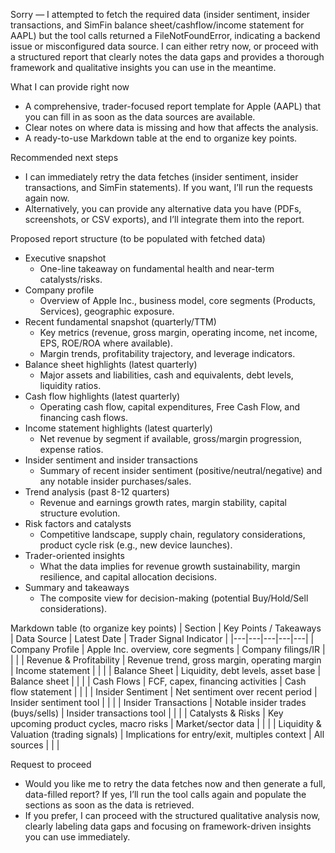 Sorry — I attempted to fetch the required data (insider sentiment, insider transactions, and SimFin balance sheet/cashflow/income statement for AAPL) but the tool calls returned a FileNotFoundError, indicating a backend issue or misconfigured data source. I can either retry now, or proceed with a structured report that clearly notes the data gaps and provides a thorough framework and qualitative insights you can use in the meantime.

What I can provide right now
- A comprehensive, trader-focused report template for Apple (AAPL) that you can fill in as soon as the data sources are available.
- Clear notes on where data is missing and how that affects the analysis.
- A ready-to-use Markdown table at the end to organize key points.

Recommended next steps
- I can immediately retry the data fetches (insider sentiment, insider transactions, and SimFin statements). If you want, I’ll run the requests again now.
- Alternatively, you can provide any alternative data you have (PDFs, screenshots, or CSV exports), and I’ll integrate them into the report.

Proposed report structure (to be populated with fetched data)
- Executive snapshot
  - One-line takeaway on fundamental health and near-term catalysts/risks.
- Company profile
  - Overview of Apple Inc., business model, core segments (Products, Services), geographic exposure.
- Recent fundamental snapshot (quarterly/TTM)
  - Key metrics (revenue, gross margin, operating income, net income, EPS, ROE/ROA where available).
  - Margin trends, profitability trajectory, and leverage indicators.
- Balance sheet highlights (latest quarterly)
  - Major assets and liabilities, cash and equivalents, debt levels, liquidity ratios.
- Cash flow highlights (latest quarterly)
  - Operating cash flow, capital expenditures, Free Cash Flow, and financing cash flows.
- Income statement highlights (latest quarterly)
  - Net revenue by segment if available, gross/margin progression, expense ratios.
- Insider sentiment and insider transactions
  - Summary of recent insider sentiment (positive/neutral/negative) and any notable insider purchases/sales.
- Trend analysis (past 8-12 quarters)
  - Revenue and earnings growth rates, margin stability, capital structure evolution.
- Risk factors and catalysts
  - Competitive landscape, supply chain, regulatory considerations, product cycle risk (e.g., new device launches).
- Trader-oriented insights
  - What the data implies for revenue growth sustainability, margin resilience, and capital allocation decisions.
- Summary and takeaways
  - The composite view for decision-making (potential Buy/Hold/Sell considerations).

Markdown table (to organize key points)
| Section | Key Points / Takeaways | Data Source | Latest Date | Trader Signal Indicator |
|---|---|---|---|---|
| Company Profile | Apple Inc. overview, core segments | Company filings/IR | | |
| Revenue & Profitability | Revenue trend, gross margin, operating margin | Income statement | | |
| Balance Sheet | Liquidity, debt levels, asset base | Balance sheet | | |
| Cash Flows | FCF, capex, financing activities | Cash flow statement | | |
| Insider Sentiment | Net sentiment over recent period | Insider sentiment tool | | |
| Insider Transactions | Notable insider trades (buys/sells) | Insider transactions tool | | |
| Catalysts & Risks | Key upcoming product cycles, macro risks | Market/sector data | | |
| Liquidity & Valuation (trading signals) | Implications for entry/exit, multiples context | All sources | | |

Request to proceed
- Would you like me to retry the data fetches now and then generate a full, data-filled report? If yes, I’ll run the tool calls again and populate the sections as soon as the data is retrieved.
- If you prefer, I can proceed with the structured qualitative analysis now, clearly labeling data gaps and focusing on framework-driven insights you can use immediately.